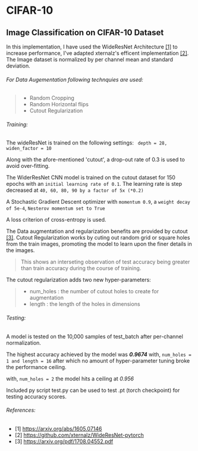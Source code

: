 # CIFAR-10
## Image Classification on CIFAR-10 Dataset


In this implementation, I have used the WideResNet Architecture [[1]](https://arxiv.org/abs/1605.07146) to increase performance, I've adapted xternalz's efficent implementation [[2]](https://github.com/xternalz/WideResNet-pytorch
). 
The Image dataset is normalized by per channel mean and standard deviation. 


###### For Data Augementation following technquies are used:
>- Random Cropping
>- Random Horizontal flips
>- Cutout Regularization

###### Training:
The wideResNet is trained on the following settings:
` depth = 28, 
widen_factor = 10`


Along with the afore-mentioned 'cutout', a drop-out rate of 0.3 is used to avoid over-fitting.

The WiderResNet CNN model is trained on the cutout dataset for 150 epochs with an `initial learning rate of 0.1`. 
The learning rate is step decreased at `40, 60, 80, 90 by a factor of 5x (*0.2)`

A Stochastic Gradient Descent optimizer with `momentum 0.9`, a `weight decay of 5e-4`, `Nesterov momentum set to True` 

A loss criterion of cross-entropy is used. 

The Data augmentation and regularization benefits are provided by cutout [[3]](https://arxiv.org/pdf/1708.04552.pdf). Cutout Regularization works by cuting out random grid or square holes from the train images, promoting the model to learn upon the finer details in the images.
>This shows an interseting observation of test accuracy being greater than train accuracy during the course of training. 

The cutout regularization adds two new hyper-parameters:
> - num_holes : the number of cutout holes to create for augmentation
> - length : the length of the holes in dimensions

###### Testing:

A model is tested on the 10,000 samples of test_batch after per-channel normalization. 

The highest accuracy achieved by the model was ***0.9674***
with, `num_holes = 1 and length = 16`
after which no amount of hyper-parameter tuning broke the performance ceiling.

with, `num_holes = 2` the model hits a ceiling at *0.956* 

Included py script test.py can be used to test .pt (torch checkpoint) for testing accuracy scores.


###### References:
- [1] https://arxiv.org/abs/1605.07146
- [2] https://github.com/xternalz/WideResNet-pytorch
- [3] https://arxiv.org/pdf/1708.04552.pdf


